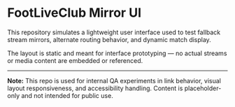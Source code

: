 # FootLiveClub Mirror UI

This repository simulates a lightweight user interface used to test fallback stream mirrors, alternate routing behavior, and dynamic match display.

The layout is static and meant for interface prototyping — no actual streams or media content are embedded or referenced.

---

**Note:** This repo is used for internal QA experiments in link behavior, visual layout responsiveness, and accessibility handling. Content is placeholder-only and not intended for public use.
